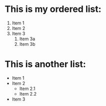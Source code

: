 # This is my ordered list:
1. Item 1
2. Item 2
3. Item 3
   1. Item 3a
   2. Item 3b

# This is another list:
* Item 1
* Item 2
  * Item 2.1
  * Item 2.2
* Item 3
